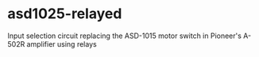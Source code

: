 # asd1025-relayed
Input selection circuit replacing the ASD-1015 motor switch in Pioneer's A-502R amplifier using relays
